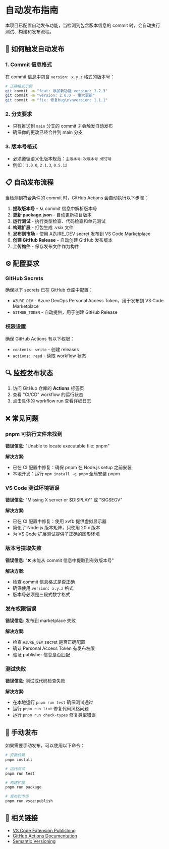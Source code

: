 # 自动发布指南

本项目已配置自动发布功能，当检测到包含版本信息的 commit 时，会自动执行测试、构建和发布流程。

## 🚀 如何触发自动发布

### 1. Commit 信息格式

在 commit 信息中包含 `version: x.y.z` 格式的版本号：

```bash
# 正确格式示例
git commit -m "feat: 添加新功能 version: 1.2.3"
git commit -m "version: 2.0.0 - 重大更新"
git commit -m "fix: 修复bug\n\nversion: 1.1.1"
```

### 2. 分支要求

- 只有推送到 `main` 分支的 commit 才会触发自动发布
- 确保你的更改已经合并到 main 分支

### 3. 版本号格式

- 必须遵循语义化版本规范：`主版本号.次版本号.修订号`
- 例如：`1.0.0`, `2.1.3`, `0.5.12`

## 📋 自动发布流程

当检测到符合条件的 commit 时，GitHub Actions 会自动执行以下步骤：

1. **提取版本号** - 从 commit 信息中解析版本号
2. **更新 package.json** - 自动更新项目版本
3. **运行测试** - 执行类型检查、代码检查和单元测试
4. **构建扩展** - 打包生成 .vsix 文件
5. **发布到市场** - 使用 AZURE_DEV secret 发布到 VS Code Marketplace
6. **创建 GitHub Release** - 自动创建 GitHub 发布版本
7. **上传构件** - 保存发布文件作为构件

## ⚙️ 配置要求

### GitHub Secrets

确保以下 secrets 已在 GitHub 仓库中配置：

- `AZURE_DEV` - Azure DevOps Personal Access Token，用于发布到 VS Code Marketplace
- `GITHUB_TOKEN` - 自动提供，用于创建 GitHub Release

### 权限设置

确保 GitHub Actions 有以下权限：
- `contents: write` - 创建 releases
- `actions: read` - 读取 workflow 状态

## 🔍 监控发布状态

1. 访问 GitHub 仓库的 **Actions** 标签页
2. 查看 "CI/CD" workflow 的运行状态
3. 点击具体的 workflow run 查看详细日志

## ❌ 常见问题

### pnpm 可执行文件未找到

**错误信息**: "Unable to locate executable file: pnpm"

**解决方案**:
- 已在 CI 配置中修复：确保 pnpm 在 Node.js setup 之前安装
- 本地开发：运行 `npm install -g pnpm` 全局安装 pnpm

### VS Code 测试环境错误

**错误信息**: "Missing X server or $DISPLAY" 或 "SIGSEGV"

**解决方案**:
- 已在 CI 配置中修复：使用 xvfb 提供虚拟显示器
- 简化了 Node.js 版本矩阵，只使用 20.x 版本
- 为 VS Code 扩展测试提供了正确的图形环境

### 版本号提取失败

**错误信息**: "❌ 未能从 commit 信息中提取到有效版本号"

**解决方案**:
- 检查 commit 信息格式是否正确
- 确保使用 `version: x.y.z` 格式
- 版本号必须是三段式数字格式

### 发布权限错误

**错误信息**: 发布到 marketplace 失败

**解决方案**:
- 检查 `AZURE_DEV` secret 是否正确配置
- 确认 Personal Access Token 有发布权限
- 验证 publisher 信息是否匹配

### 测试失败

**错误信息**: 测试或代码检查失败

**解决方案**:
- 在本地运行 `pnpm run test` 确保测试通过
- 运行 `pnpm run lint` 修复代码风格问题
- 运行 `pnpm run check-types` 修复类型错误

## 📝 手动发布

如果需要手动发布，可以使用以下命令：

```bash
# 安装依赖
pnpm install

# 运行测试
pnpm run test

# 构建扩展
pnpm run package

# 发布到市场
pnpm run vsce:publish
```

## 🔗 相关链接

- [VS Code Extension Publishing](https://code.visualstudio.com/api/working-with-extensions/publishing-extension)
- [GitHub Actions Documentation](https://docs.github.com/en/actions)
- [Semantic Versioning](https://semver.org/)